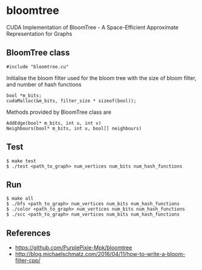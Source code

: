 # bloomtree
CUDA Implementation of BloomTree - A Space-Efficient Approximate Representation for Graphs

## BloomTree class
```
#include "bloomtree.cu"
```

Initialise the bloom filter used for the bloom tree with the size of bloom filter, and number of hash functions
```
bool *m_bits;
cudaMalloc(&m_bits, filter_size * sizeof(bool));
```

Methods provided by BloomTree class are
```
AddEdge(bool* m_bits, int u, int v)
Neighbours(bool* m_bits, int u, bool[] neighbours)
```

## Test
```
$ make test
$ ./test <path_to_graph> num_vertices num_bits num_hash_functions
```

## Run
```
$ make all
$ ./bfs <path_to_graph> num_vertices num_bits num_hash_functions
$ ./color <path_to_graph> num_vertices num_bits num_hash_functions
$ ./scc <path_to_graph> num_vertices num_bits num_hash_functions
```

## References
* https://github.com/PurplePixie-Mpk/bloomtree
* http://blog.michaelschmatz.com/2016/04/11/how-to-write-a-bloom-filter-cpp/